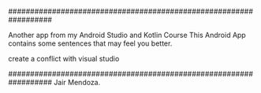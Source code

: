 ##################################################################

Another app from my Android Studio and Kotlin Course This Android App contains some sentences that may feel you better.

create a conflict with visual studio

################################################################## Jair Mendoza.